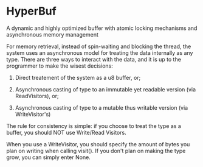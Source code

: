 # HyperBuf
A dynamic and highly optimized buffer with atomic locking mechanisms and asynchronous memory management

For memory retrieval, instead of spin-waiting and blocking the thread, the system uses an asynchronous model for treating the data internally as any type. There are three ways to interact with the data, and it is up to the programmer to make the wisest decisions:

1. Direct treatement of the system as a u8 buffer, or;

2. Asynchronous casting of type to an immutable yet readable version (via ReadVisitors), or;

3. Asynchronous casting of type to a mutable thus writable version (via WriteVisitor's)

The rule for consistency is simple: if you choose to treat the type as a buffer, you should NOT use Write/Read Visitors. 

When you use a WriteVisitor, you should specify the amount of bytes you plan on writing when calling visit(). If you don't plan on making the type grow, you can simply enter None.
